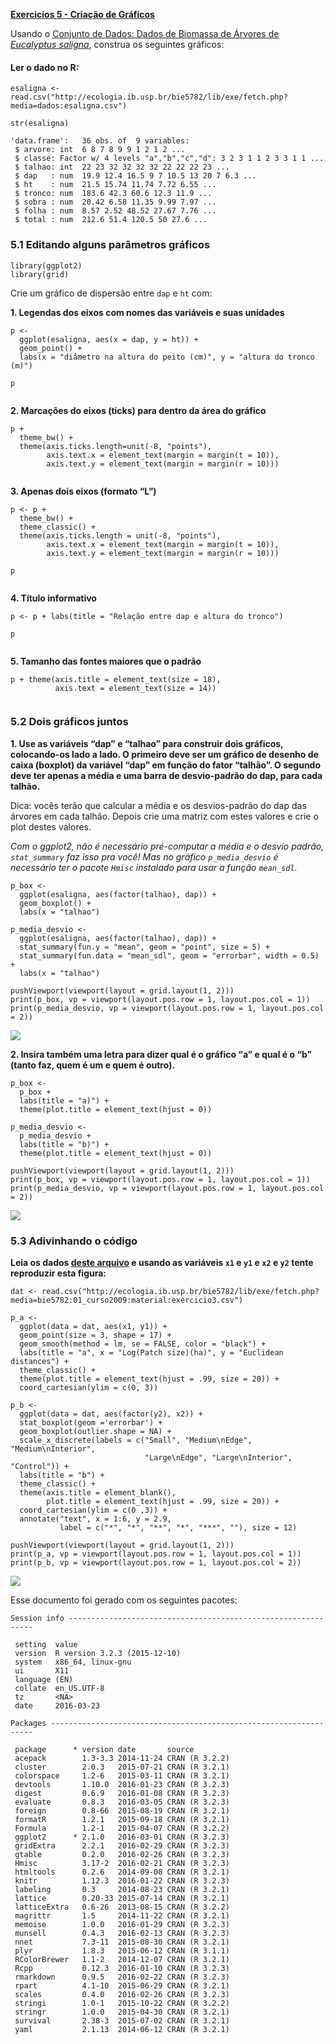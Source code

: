 **[Exercicios 5 - Criação de
Gráficos](http://ecologia.ib.usp.br/bie5782/doku.php?id=bie5782:01_curso_atual:exercicios5)**

Usando o [Conjunto de Dados: Dados de Biomassa de Árvores de *Eucalyptus
saligna*](http://ecologia.ib.usp.br/bie5782/doku.php?id=dados:dados-esaligna),
construa os seguintes gráficos:

#### Ler o dado no R:

    esaligna <- read.csv("http://ecologia.ib.usp.br/bie5782/lib/exe/fetch.php?media=dados:esaligna.csv")

    str(esaligna)

    'data.frame':   36 obs. of  9 variables:
     $ arvore: int  6 8 7 8 9 9 1 2 1 2 ...
     $ classe: Factor w/ 4 levels "a","b","c","d": 3 2 3 1 1 2 3 3 1 1 ...
     $ talhao: int  22 23 32 32 32 32 22 22 22 23 ...
     $ dap   : num  19.9 12.4 16.5 9 7 10.5 13 20 7 6.3 ...
     $ ht    : num  21.5 15.74 11.74 7.72 6.55 ...
     $ tronco: num  183.6 42.3 60.6 12.3 11.9 ...
     $ sobra : num  20.42 6.58 11.35 9.99 7.97 ...
     $ folha : num  8.57 2.52 48.52 27.67 7.76 ...
     $ total : num  212.6 51.4 120.5 50 27.6 ...

### 5.1 Editando alguns parâmetros gráficos

    library(ggplot2)
    library(grid)

Crie um gráfico de dispersão entre `dap` e `ht` com:

**1. Legendas dos eixos com nomes das variáveis e suas unidades**

    p <- 
      ggplot(esaligna, aes(x = dap, y = ht)) + 
      geom_point() +
      labs(x = "diâmetro na altura do peito (cm)", y = "altura do tronco (m)")

    p

<img src="exercicio_5_graficos_files/figure-markdown_strict/unnamed-chunk-3-1.png" title="" alt="" style="display: block; margin: auto;" />

**2. Marcações do eixos (ticks) para dentro da área do gráfico**

    p + 
      theme_bw() + 
      theme(axis.ticks.length=unit(-8, "points"), 
            axis.text.x = element_text(margin = margin(t = 10)),
            axis.text.y = element_text(margin = margin(r = 10)))

<img src="exercicio_5_graficos_files/figure-markdown_strict/unnamed-chunk-4-1.png" title="" alt="" style="display: block; margin: auto;" />

**3. Apenas dois eixos (formato “L”)**

    p <- p + 
      theme_bw() + 
      theme_classic() +
      theme(axis.ticks.length = unit(-8, "points"), 
            axis.text.x = element_text(margin = margin(t = 10)),
            axis.text.y = element_text(margin = margin(r = 10)))

    p

<img src="exercicio_5_graficos_files/figure-markdown_strict/unnamed-chunk-5-1.png" title="" alt="" style="display: block; margin: auto;" />

**4. Título informativo**

    p <- p + labs(title = "Relação entre dap e altura do tronco")

    p

<img src="exercicio_5_graficos_files/figure-markdown_strict/unnamed-chunk-6-1.png" title="" alt="" style="display: block; margin: auto;" />

**5. Tamanho das fontes maiores que o padrão**

    p + theme(axis.title = element_text(size = 18),
              axis.text = element_text(size = 14))

<img src="exercicio_5_graficos_files/figure-markdown_strict/unnamed-chunk-7-1.png" title="" alt="" style="display: block; margin: auto;" />

### 5.2 Dois gráficos juntos

**1. Use as variáveis “dap” e “talhao” para construir dois gráficos,
colocando-os lado a lado. O primeiro deve ser um gráfico de desenho de
caixa (boxplot) da variável “dap” em função do fator “talhão”. O segundo
deve ter apenas a média e uma barra de desvio-padrão do dap, para cada
talhão.**

Dica: vocês terão que calcular a média e os desvios-padrão do dap das
árvores em cada talhão. Depois crie uma matriz com estes valores e crie
o plot destes valores.

*Com o ggplot2, não é necessário pré-computar a média e o desvio padrão,
`stat_summary` faz isso pra você!* *Mas no gráfico `p_media_desvio` é
necessário ter o pacote `Hmisc` instalado para usar a função
`mean_sdl`.*

    p_box <- 
      ggplot(esaligna, aes(factor(talhao), dap)) +
      geom_boxplot() +
      labs(x = "talhao")
      
    p_media_desvio <-
      ggplot(esaligna, aes(factor(talhao), dap)) + 
      stat_summary(fun.y = "mean", geom = "point", size = 5) +
      stat_summary(fun.data = "mean_sdl", geom = "errorbar", width = 0.5) +
      labs(x = "talhao")

    pushViewport(viewport(layout = grid.layout(1, 2)))
    print(p_box, vp = viewport(layout.pos.row = 1, layout.pos.col = 1))
    print(p_media_desvio, vp = viewport(layout.pos.row = 1, layout.pos.col = 2))

![](exercicio_5_graficos_files/figure-markdown_strict/unnamed-chunk-8-1.png)

**2. Insira também uma letra para dizer qual é o gráfico “a” e qual é o
“b” (tanto faz, quem é um e quem é outro).**

    p_box <-
      p_box + 
      labs(title = "a)") + 
      theme(plot.title = element_text(hjust = 0))

    p_media_desvio <-
      p_media_desvio + 
      labs(title = "b)") + 
      theme(plot.title = element_text(hjust = 0))

    pushViewport(viewport(layout = grid.layout(1, 2)))
    print(p_box, vp = viewport(layout.pos.row = 1, layout.pos.col = 1))
    print(p_media_desvio, vp = viewport(layout.pos.row = 1, layout.pos.col = 2))

![](exercicio_5_graficos_files/figure-markdown_strict/unnamed-chunk-9-1.png)

### 5.3 Adivinhando o código

**Leia os dados [deste
arquivo](http://ecologia.ib.usp.br/bie5782/lib/exe/fetch.php?media=bie5782:01_curso2009:material:exercicio3.csv)
e usando as variáveis `x1` e `y1` e `x2` e `y2` tente reproduzir esta
figura:**

    dat <- read.csv("http://ecologia.ib.usp.br/bie5782/lib/exe/fetch.php?media=bie5782:01_curso2009:material:exercicio3.csv")

    p_a <- 
      ggplot(data = dat, aes(x1, y1)) + 
      geom_point(size = 3, shape = 17) + 
      geom_smooth(method = lm, se = FALSE, color = "black") +
      labs(title = "a", x = "Log(Patch size)(ha)", y = "Euclidean distances") + 
      theme_classic() +
      theme(plot.title = element_text(hjust = .99, size = 20)) +
      coord_cartesian(ylim = c(0, 3))

    p_b <- 
      ggplot(data = dat, aes(factor(y2), x2)) + 
      stat_boxplot(geom ='errorbar') + 
      geom_boxplot(outlier.shape = NA) +
      scale_x_discrete(labels = c("Small", "Medium\nEdge", "Medium\nInterior",
                                  "Large\nEdge", "Large\nInterior", "Control")) +
      labs(title = "b") +
      theme_classic() +
      theme(axis.title = element_blank(), 
            plot.title = element_text(hjust = .99, size = 20)) +
      coord_cartesian(ylim = c(0 ,3)) +
      annotate("text", x = 1:6, y = 2.9, 
               label = c("*", "*", "**", "*", "***", ""), size = 12) 

    pushViewport(viewport(layout = grid.layout(1, 2)))
    print(p_a, vp = viewport(layout.pos.row = 1, layout.pos.col = 1))
    print(p_b, vp = viewport(layout.pos.row = 1, layout.pos.col = 2))

![](exercicio_5_graficos_files/figure-markdown_strict/unnamed-chunk-10-1.png)

Esse documento foi gerado com os seguintes pacotes:

    Session info --------------------------------------------------------------

     setting  value                       
     version  R version 3.2.3 (2015-12-10)
     system   x86_64, linux-gnu           
     ui       X11                         
     language (EN)                        
     collate  en_US.UTF-8                 
     tz       <NA>                        
     date     2016-03-23                  

    Packages ------------------------------------------------------------------

     package      * version date       source        
     acepack        1.3-3.3 2014-11-24 CRAN (R 3.2.2)
     cluster        2.0.3   2015-07-21 CRAN (R 3.2.1)
     colorspace     1.2-6   2015-03-11 CRAN (R 3.2.1)
     devtools       1.10.0  2016-01-23 CRAN (R 3.2.3)
     digest         0.6.9   2016-01-08 CRAN (R 3.2.3)
     evaluate       0.8.3   2016-03-05 CRAN (R 3.2.3)
     foreign        0.8-66  2015-08-19 CRAN (R 3.2.1)
     formatR        1.2.1   2015-09-18 CRAN (R 3.2.1)
     Formula        1.2-1   2015-04-07 CRAN (R 3.2.2)
     ggplot2      * 2.1.0   2016-03-01 CRAN (R 3.2.3)
     gridExtra      2.2.1   2016-02-29 CRAN (R 3.2.3)
     gtable         0.2.0   2016-02-26 CRAN (R 3.2.3)
     Hmisc          3.17-2  2016-02-21 CRAN (R 3.2.3)
     htmltools      0.2.6   2014-09-08 CRAN (R 3.2.1)
     knitr          1.12.3  2016-01-22 CRAN (R 3.2.3)
     labeling       0.3     2014-08-23 CRAN (R 3.2.1)
     lattice        0.20-33 2015-07-14 CRAN (R 3.2.1)
     latticeExtra   0.6-26  2013-08-15 CRAN (R 3.2.2)
     magrittr       1.5     2014-11-22 CRAN (R 3.2.1)
     memoise        1.0.0   2016-01-29 CRAN (R 3.2.3)
     munsell        0.4.3   2016-02-13 CRAN (R 3.2.3)
     nnet           7.3-11  2015-08-30 CRAN (R 3.2.1)
     plyr           1.8.3   2015-06-12 CRAN (R 3.1.1)
     RColorBrewer   1.1-2   2014-12-07 CRAN (R 3.2.1)
     Rcpp           0.12.3  2016-01-10 CRAN (R 3.2.3)
     rmarkdown      0.9.5   2016-02-22 CRAN (R 3.2.3)
     rpart          4.1-10  2015-06-29 CRAN (R 3.2.1)
     scales         0.4.0   2016-02-26 CRAN (R 3.2.3)
     stringi        1.0-1   2015-10-22 CRAN (R 3.2.2)
     stringr        1.0.0   2015-04-30 CRAN (R 3.2.1)
     survival       2.38-3  2015-07-02 CRAN (R 3.2.1)
     yaml           2.1.13  2014-06-12 CRAN (R 3.2.1)
